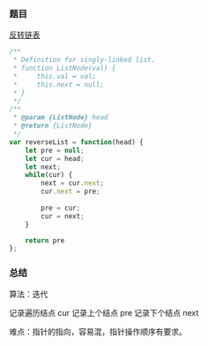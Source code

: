 ### 题目

[反转链表](https://leetcode-cn.com/problems/fan-zhuan-lian-biao-lcof/)

```javascript
/**
 * Definition for singly-linked list.
 * function ListNode(val) {
 *     this.val = val;
 *     this.next = null;
 * }
 */
/**
 * @param {ListNode} head
 * @return {ListNode}
 */
var reverseList = function(head) {
    let pre = null;
    let cur = head;
    let next;
    while(cur) {
        next = cur.next;
        cur.next = pre;
        
        pre = cur;
        cur = next;
    }

    return pre
};
```

### 总结

算法：迭代

记录遍历结点 cur
记录上个结点 pre
记录下个结点 next

难点：指针的指向，容易混，指针操作顺序有要求。

